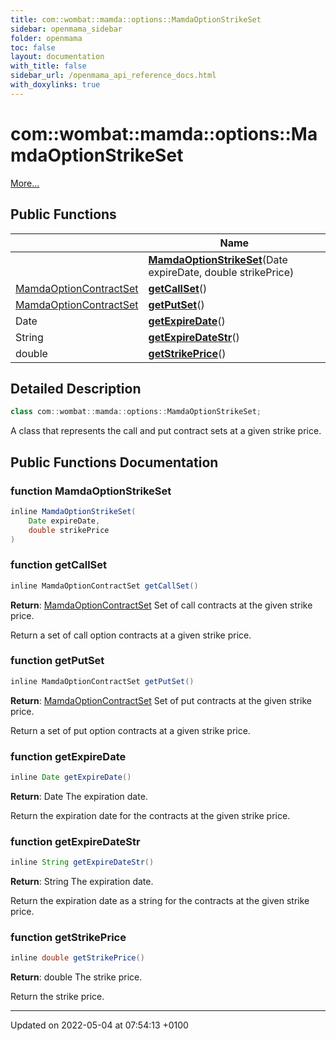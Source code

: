 ```yaml
---
title: com::wombat::mamda::options::MamdaOptionStrikeSet
sidebar: openmama_sidebar
folder: openmama
toc: false
layout: documentation
with_title: false
sidebar_url: /openmama_api_reference_docs.html
with_doxylinks: true
---
```


# com::wombat::mamda::options::MamdaOptionStrikeSet



 [More...](#detailed-description)

## Public Functions

|                | Name           |
| -------------- | -------------- |
| | **[MamdaOptionStrikeSet](classcom_1_1wombat_1_1mamda_1_1options_1_1MamdaOptionStrikeSet.html#function-mamdaoptionstrikeset)**(Date expireDate, double strikePrice) |
| [MamdaOptionContractSet](classcom_1_1wombat_1_1mamda_1_1options_1_1MamdaOptionContractSet.html) | **[getCallSet](classcom_1_1wombat_1_1mamda_1_1options_1_1MamdaOptionStrikeSet.html#function-getcallset)**() |
| [MamdaOptionContractSet](classcom_1_1wombat_1_1mamda_1_1options_1_1MamdaOptionContractSet.html) | **[getPutSet](classcom_1_1wombat_1_1mamda_1_1options_1_1MamdaOptionStrikeSet.html#function-getputset)**() |
| Date | **[getExpireDate](classcom_1_1wombat_1_1mamda_1_1options_1_1MamdaOptionStrikeSet.html#function-getexpiredate)**() |
| String | **[getExpireDateStr](classcom_1_1wombat_1_1mamda_1_1options_1_1MamdaOptionStrikeSet.html#function-getexpiredatestr)**() |
| double | **[getStrikePrice](classcom_1_1wombat_1_1mamda_1_1options_1_1MamdaOptionStrikeSet.html#function-getstrikeprice)**() |

## Detailed Description

```java
class com::wombat::mamda::options::MamdaOptionStrikeSet;
```


A class that represents the call and put contract sets at a given strike price. 

## Public Functions Documentation

### function MamdaOptionStrikeSet

```java
inline MamdaOptionStrikeSet(
    Date expireDate,
    double strikePrice
)
```


### function getCallSet

```java
inline MamdaOptionContractSet getCallSet()
```


**Return**: [MamdaOptionContractSet](classcom_1_1wombat_1_1mamda_1_1options_1_1MamdaOptionContractSet.html) Set of call contracts at the given strike price. 

Return a set of call option contracts at a given strike price. 


### function getPutSet

```java
inline MamdaOptionContractSet getPutSet()
```


**Return**: [MamdaOptionContractSet](classcom_1_1wombat_1_1mamda_1_1options_1_1MamdaOptionContractSet.html) Set of put contracts at the given strike price. 

Return a set of put option contracts at a given strike price. 


### function getExpireDate

```java
inline Date getExpireDate()
```


**Return**: Date The expiration date. 

Return the expiration date for the contracts at the given strike price. 


### function getExpireDateStr

```java
inline String getExpireDateStr()
```


**Return**: String The expiration date. 

Return the expiration date as a string for the contracts at the given strike price. 


### function getStrikePrice

```java
inline double getStrikePrice()
```


**Return**: double The strike price. 

Return the strike price. 


-------------------------------

Updated on 2022-05-04 at 07:54:13 +0100
